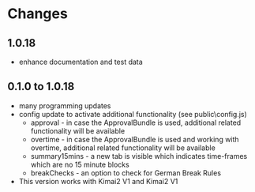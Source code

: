 # Changes

## 1.0.18

- enhance documentation and test data

## 0.1.0 to 1.0.18

- many programming updates
- config update to activate additional functionality (see public\config.js)
  - approval - in case the ApprovalBundle is used, additional related functionality will be available
  - overtime - in case the ApprovalBundle is used and working with overtime, additional related functionality will be available
  - summary15mins - a new tab is visible which indicates time-frames which are no 15 minute blocks
  - breakChecks - an option to check for German Break Rules
- This version works with Kimai2 V1 and Kimai2 V1